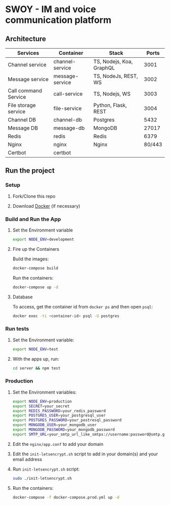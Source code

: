 # SWOY - IM and voice communication platform

## Architecture

| Services             | Container         | Stack                    | Ports  |
| -------------------- | ----------------- | ------------------------ | ------ |
| Channel service      | channel-service   | TS, Nodejs, Koa, GraphQL | 3001   |
| Message service      | message-service   | TS, NodeJs, REST, WS     | 3002   |
| Call command Service | call-service      | TS, Nodejs, WS           | 3003   |
| File storage service | file-service      | Python, Flask, REST      | 3004   |
| Channel DB           | channel-db        | Postgres                 | 5432   |
| Message DB           | message-db        | MongoDB                  | 27017  |
| Redis                | redis             | Redis                    | 6379   |
| Nginx                | nginx             | Nginx                    | 80/443 |
| Certbot              | certbot           |                          |        |

## Run the project

### Setup

1. Fork/Clone this repo

1. Download [Docker](https://docs.docker.com/docker-for-mac/install/) (if necessary)

### Build and Run the App

1. Set the Environment variable

   ```sh
   export NODE_ENV=development
   ```

1. Fire up the Containers

   Build the images:

   ```sh
   docker-compose build
   ```

   Run the containers:

   ```sh
   docker-compose up -d
   ```

1. Database

   To access, get the container id from `docker ps` and then open `psql`:

   ```sh
   docker exec -ti <container-id> psql -U postgres
   ```

### Run tests

1. Set the Environment variable:

   ```sh
   export NODE_ENV=test
   ```

1. With the apps up, run:

   ```sh
   cd server && npm test
   ```

### Production

1. Set the Environment variables:

   ```sh
   export NODE_ENV=production
   export SECRET=your_secret
   export REDIS_PASSWORD=your_redis_password
   export POSTGRES_USER=your_postgresql_user
   export POSTGRES_PASSWORD=your_postresql_password
   export MONGODB_USER=your_mongodb_user
   export MONGODB_PASSWORD=your_mongodb_password
   export SMTP_URL=your_smtp_url_like_smtps://username:password@smtp.gmail.com:465/
   ```

1. Edit the `nginx/app.conf` to add your domain

1. Edit the `init-letsencrypt.sh` script to add in your domain(s) and your email address

1. Run `init-letsencrypt.sh` script:

   ```sh
   sudo ./init-letsencrypt.sh
   ```

1. Run the containers:

   ```sh
   docker-compose -f docker-compose.prod.yml up -d
   ```
